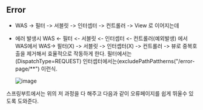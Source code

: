 ## Error


- WAS -> 필터 -> 서블릿 -> 인터셉터 -> 컨트롤러 -> View 로 이어지는데

- 에러 발생시  WAS <- 필터 <- 서블릿 <- 인터셉터 <- 컨트롤러(예외발생) 에서
  WAS에서  WAS-> 필터(X) -> 서블릿 -> 인터셉터(X) -> 컨트롤러 -> 뷰로 중복호출을 제거해서 효율적으로 작동하게 한다.
  필터에서는 (DispatchType=REQUEST) 인터셉터에서는(excludePathPattherns("/error-page/**") 이런식.


  ![image](https://github.com/MarkZiRo/spring-project/assets/37473857/4d3f8c43-1da2-4390-b986-f5676230d6c0)


스프링부트에서는 위의 저 과정을 다 해주고 다음과 같이 오류페이지를 쉽게 뛰울수 있도록 도와준다.

  
